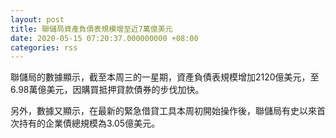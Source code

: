 ```yaml
---
layout: post
title: 聯儲局資產負債表規模增至近7萬億美元
date: 2020-05-15 07:20:37.000000000 +08:00
categories: rss
---
```


聯儲局的數據顯示，截至本周三的一星期，資產負債表規模增加2120億美元，至6.98萬億美元，因購買抵押貸款債券的步伐加快。

另外，數據又顯示，在最新的緊急借貸工具本周初開始操作後，聯儲局有史以來首次持有的企業債總規模為3.05億美元。
